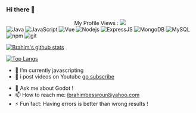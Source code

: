 ### Hi there 👋

<center>
My Profile Views :
 <img src="http://profile-counter.glitch.me/MrBessrour/count.svg" />
</center>
<img alt="Java" src="https://img.shields.io/badge/-Java-red?style=flat-square&logo=Java&logoColor=white" />

<img alt="JavaScript" src="https://img.shields.io/badge/-Javascript-yellow?style=flat-square&logo=javaScript&logoColor=white" />
<img alt="Vue" src="https://img.shields.io/badge/-Vue-41B883?style=flat-square&logo=vue.js&logoColor=white" />
<img alt="Nodejs" src="https://img.shields.io/badge/-NodeJS-43853d?style=flat-square&logo=Node.js&logoColor=white" />
<img alt="ExpressJS" src="https://img.shields.io/badge/-ExpressJS-3a8338?style=flat-square&logo=Express&logoColor=white" />

<img alt="MongoDB" src="https://img.shields.io/badge/-MongoDB-13aa52?style=flat-square&logo=mongodb&logoColor=white" />
<img alt="MySQL" src="https://img.shields.io/badge/-MySQL-00758F?style=flat-square&logo=MySQL&logoColor=white" />
  
<img alt="npm" src="https://img.shields.io/badge/-NPM-CB3837?style=flat-square&logo=npm&logoColor=white" />
<img alt="git" src="https://img.shields.io/badge/-Git-F05032?style=flat-square&logo=git&logoColor=white" />


[![Brahim's github stats](https://github-readme-stats.vercel.app/api?username=MrBessrour&show_icons=true&theme=dark  )](https://github.com/MrBessrour)

[![Top Langs](https://github-readme-stats.vercel.app/api/top-langs/?username=MrBessrour&layout=compact&show_icons=true&theme=dark )](https://github.com/anuraghazra/github-readme-stats)


<!-- - 🔭 I’m currently working on ... -->
- 🌱 I’m currently javascripting 
- 👯 i post videos on Youtube [go subscribe](https://www.youtube.com/c/BrahimBessrour)
<!-- - 🤔 I’m looking for help with ... -->
- 💬 Ask me about Godot !
- 📫 How to reach me: ibrahimbessrour@yahoo.com
- ⚡ Fun fact: Having errors is better than wrong results !



